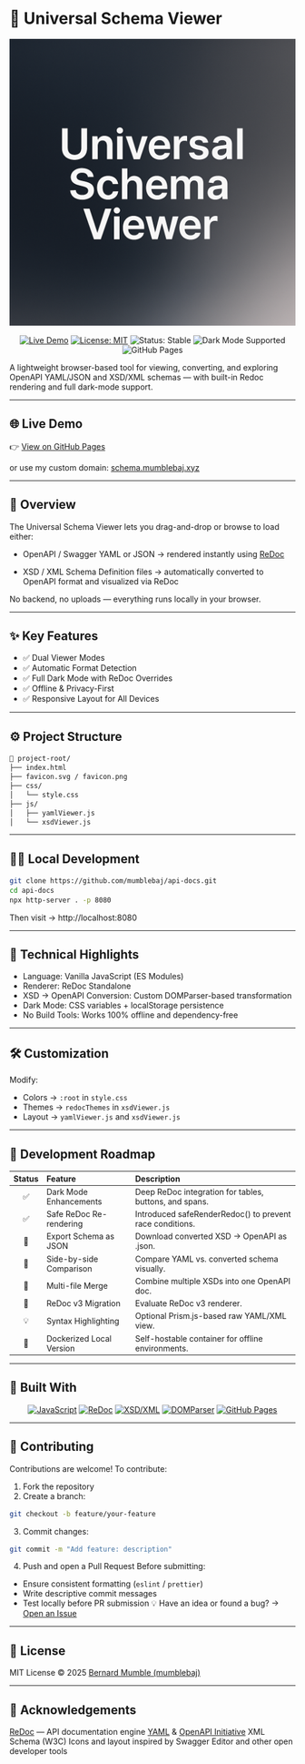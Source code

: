 # 🧾 Universal Schema Viewer
![Universal Schema Viewer Banner](docs/banner.png)

<p align="center"> <a href="https://mumblebaj.github.io/api-docs/"><img src="https://img.shields.io/badge/Live-Demo-blue?style=for-the-badge&logo=githubpages" alt="Live Demo"></a> <a href="https://github.com/mumblebaj/api-docs/blob/main/LICENSE"><img src="https://img.shields.io/badge/License-MIT-green?style=for-the-badge" alt="License: MIT"></a> <img src="https://img.shields.io/badge/Status-Stable-brightgreen?style=for-the-badge" alt="Status: Stable"> <img src="https://img.shields.io/badge/Dark%20Mode-Fully%20Supported-555555?style=for-the-badge&logo=github" alt="Dark Mode Supported"> <img src="https://img.shields.io/badge/Deployed%20on-GitHub%20Pages-121013?style=for-the-badge&logo=githubpages" alt="GitHub Pages"> </p>

A lightweight browser-based tool for viewing, converting, and exploring OpenAPI YAML/JSON and XSD/XML schemas — with built-in Redoc rendering and full dark-mode support.

---

## 🌐 Live Demo

👉 [View on GitHub Pages](https://mumblebaj.github.io/api-docs/)

or use my custom domain: [schema.mumblebaj.xyz](https://schema.mumblebaj.xyz)

---

## 🧩 Overview

The Universal Schema Viewer lets you drag-and-drop or browse to load either:

- OpenAPI / Swagger YAML or JSON → rendered instantly using [ReDoc](https://github.com/Redocly/redoc)

- XSD / XML Schema Definition files → automatically converted to OpenAPI format and visualized via ReDoc

No backend, no uploads — everything runs locally in your browser.

---

## ✨ Key Features

- ✅ Dual Viewer Modes
- ✅ Automatic Format Detection
- ✅ Full Dark Mode with ReDoc Overrides
- ✅ Offline & Privacy-First
- ✅ Responsive Layout for All Devices

---

## ⚙️ Project Structure

```plaintext
📁 project-root/
├── index.html
├── favicon.svg / favicon.png
├── css/
│   └── style.css
├── js/
│   ├── yamlViewer.js
│   └── xsdViewer.js
```

---

## 🧑‍💻 Local Development
```bash
git clone https://github.com/mumblebaj/api-docs.git
cd api-docs
npx http-server . -p 8080
```
Then visit → http://localhost:8080

---

## 🧠 Technical Highlights

- Language: Vanilla JavaScript (ES Modules)
- Renderer: ReDoc Standalone
- XSD → OpenAPI Conversion: Custom DOMParser-based transformation
- Dark Mode: CSS variables + localStorage persistence
- No Build Tools: Works 100% offline and dependency-free

---

## 🛠️ Customization
Modify:
- Colors → `:root` in `style.css`
- Themes → `redocThemes` in `xsdViewer.js`
- Layout → `yamlViewer.js` and `xsdViewer.js`

---

## 🧭 Development Roadmap

| Status  | Feature	                   | Description                                             |  
| :------:| :------------------------  | :-----------------------------------------------------  |
| ✅      | Dark Mode Enhancements    | Deep ReDoc integration for tables, buttons, and spans.   |
| ✅      | Safe ReDoc Re-rendering   | Introduced safeRenderRedoc() to prevent race conditions. |
| 🔄      | Export Schema as JSON	  | Download converted XSD → OpenAPI as .json.               |
| 🔄      | Side-by-side Comparison   | Compare YAML vs. converted schema visually.              |
| 🔄      | Multi-file Merge          | Combine multiple XSDs into one OpenAPI doc.              |
| 🧩      | ReDoc v3 Migration        | Evaluate ReDoc v3 renderer.                              |
| 💡      | Syntax Highlighting       | Optional Prism.js-based raw YAML/XML view.               |
| 🧱      | Dockerized Local Version  |Self-hostable container for offline environments.         |

---

## 🧰 Built With
<p align="center"> <a href="https://developer.mozilla.org/en-US/docs/Web/JavaScript"><img src="https://img.shields.io/badge/JavaScript-ES6+-F7DF1E?style=for-the-badge&logo=javascript&logoColor=black" alt="JavaScript"></a> <a href="https://redocly.com/"><img src="https://img.shields.io/badge/ReDoc-OpenAPI%20Renderer-E34F26?style=for-the-badge&logo=redocly&logoColor=white" alt="ReDoc"></a> <a href="https://www.w3.org/XML/Schema"><img src="https://img.shields.io/badge/W3C-XML%20Schema-blue?style=for-the-badge&logo=w3c&logoColor=white" alt="XSD/XML"></a> <a href="https://developer.mozilla.org/en-US/docs/Web/API/DOMParser"><img src="https://img.shields.io/badge/DOMParser-Built--in%20Browser%20API-orange?style=for-the-badge&logo=firefoxbrowser&logoColor=white" alt="DOMParser"></a> <a href="https://pages.github.com/"><img src="https://img.shields.io/badge/Hosted%20on-GitHub%20Pages-181717?style=for-the-badge&logo=githubpages&logoColor=white" alt="GitHub Pages"></a> </p>

---

## 🤝 Contributing

Contributions are welcome!
To contribute:
1. Fork the repository
2. Create a branch:
```bash
git checkout -b feature/your-feature
```
3. Commit changes:
```bash
git commit -m "Add feature: description"
```
4. Push and open a Pull Request
Before submitting:
- Ensure consistent formatting (`eslint` / `prettier`)
- Write descriptive commit messages
- Test locally before PR submission
💡 Have an idea or found a bug?
→ [Open an Issue](https://github.com/mumblebaj/api-docs/issues)

---

## 📄 License
MIT License © 2025 [Bernard Mumble (mumblebaj)](https://github.com/mumblebaj)

---

## 💬 Acknowledgements
[ReDoc](https://github.com/Redocly/redoc) — API documentation engine
[YAML](https://yaml.org/) & [OpenAPI Initiative](https://www.openapis.org/)
XML Schema (W3C)
Icons and layout inspired by Swagger Editor and other open developer tools